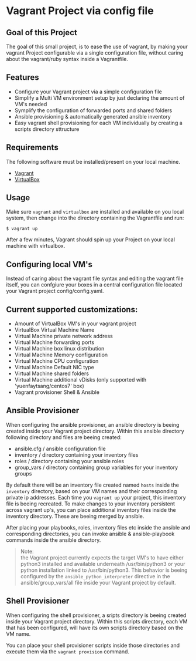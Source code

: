 # Vagrant Project via config file 

## Goal of this Project
The goal of this small project, is to ease the use of vagrant, by making your vagrant Project configurable via a single configuration file, without caring about the vagrant/ruby syntax inside a Vagrantfile.

## Features
- Configure your Vagrant project via a simple configuration file
- Simplify a Multi VM environment setup by just declaring the amount of VM's needed
- Symplify the configuration of forwarded ports and shared folders
- Ansible provisioning & automatically generated ansible inventory
- Easy vagrant shell provisioning for each VM individually by creating a scripts directory sttructure




## Requirements

The following software must be installed/present on your local machine.

  - [Vagrant](http://vagrantup.com/)
  - [VirtualBox](https://www.virtualbox.org/)

## Usage

Make sure `vagrant` and `virtualbox` are installed and available on you local system, then change into the directory containing the Vagrantfile and run:

    $ vagrant up

After a few minutes, Vagrant should spin up your Project on your local machine with virtualbox.


## Configuring local VM's

Instead of caring about the vagrant file syntax and editing the vagrant file itself, you can confgiure your boxes in a central configuration file located your Vagrant project config/config.yaml.

## Current supported customizations:
- Amount of VirtualBox VM's in your vagrant project
- VirtualBox Virtual Machine Name
- Virtual Machine private network address
- Virtual Machine forwarding ports
- Virtual Machine box linux distribution
- Virtual Machine Memory configuration
- Virtual Machine CPU configuration
- Virtual Machine Default NIC type
- Virtual Machine shared folders
- Virtual Machine additional vDisks (only supported with 'yuenfaytsang/centos7' box)
- Vagrant provisioner Shell & Ansible
  
## Ansible Provisioner
When configuring the ansible provisioner, an ansible directory is beeing created inside
your Vagrant project directory. Within this ansible directory following directory and files are beeing created:  
  - ansible.cfg / ansible configuration file
  - inventory / directory containing your inventory files
  - roles / directory containing your ansible roles
  - group_vars / directory containing group variables for your inventory groups

By default there will be an inventory file created named `hosts` inside the `inventory` directory, based on your VM names and their corresponding private ip addresses. Each time you `vagrant up` your project, this inventory file is beeing recreated. To make changes to your inventory persistent across vagrant up's, you can place additional inventory files inside the inventory directory. These are beeing merged by ansible.

After placing your playbooks, roles, inventory files etc inside the ansible and corresponding directories, you can invoke ansible & ansible-playbook commands inside the ansible directory.

>Note:  
the Vagrant project currently expects the target VM's to have either python3 installed and available underneath /usr/bin/python3 or your python installation linked to /usr/bin/python3.
This behavior is beeing configured by the `ansible_python_interpreter` directive in the ansible/group_vars/all file inside your Vagrant project by default.

## Shell Provisioner
When configuring the shell provisioner, a sripts directory is beeing created inside
your Vagrant project directory. Within this scripts directory, each VM that has been configured, will have its own scripts directory based on the VM name.

You can place your shell provisioner scripts inside those directories and execute them via the `vagrant provision` command.

